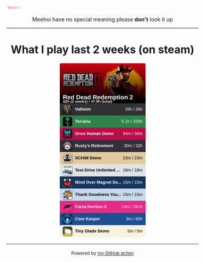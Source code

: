 [![Meehoi Logo](https://github.com/beam41/beam41/raw/master/mh.svg)](https://beam41.github.io/)
<p align="center">Meehoi have no special meaning please <b>don't</b> look it up</p>

<!-- --- -->

<!-- <h1 align="center">Currently listening to</h1> -->

<!-- spotify-listening-svg-start -->
<!-- <p align="center"><a href="https://open.spotify.com/track/1B2zrooBJ6Rc8NIUuS3VDh"><img src="https://raw.githubusercontent.com/beam41/beam41/master/top-song-1693657190961.svg" height="300"/></a></p> -->
<!-- spotify-listening-svg-end -->

---

<h1 align="center">What I play last 2 weeks (on steam)</h1>
<!-- steam-svg-start -->
<p align="center"><a href="http://steamcommunity.com/profiles/76561198062644260"><img src="https://raw.githubusercontent.com/beam41/beam41/master/steam-1718864333690.svg" height="457"/></a></p>
<!-- steam-svg-end -->




---

<p align="center"><small>Powered by <a href="https://github.com/beam41/steam-top-svg">my GitHub action</a></small></p>
